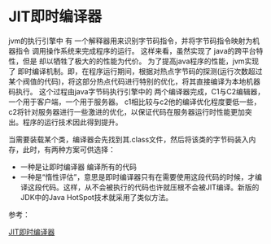 # JIT即时编译器

jvm的执行引擎中 有 一个解释器用来识别字节码指令，并将字节码指令映射为机器指令 调用操作系统来完成程序的运行。 这样来看，虽然实现了 java的跨平台特性，但是 却以牺牲了极大的的性能为代价。 为了提高java程序的性能，jvm实现了 即时编译机制。即，在程序运行期间，根据对热点字节码的探测(运行次数超过某个阀值的代码)，将这部分热点代码进行特别的优化，将其直接编译为本地机器码执行。 这个过程由java字节码执行引擎中的 两个编译器完成，C1与C2编辑器，一个用于客户端，一个用于服务器。 c1相比较与c2他的编译优化程度要低一些，c2将针对服务器进行一些激进的优化，以保证代码在服务器运行时性能更加突出。程序的运行技术因此得到提升。

当需要装载某个类，编译器会先找到其.class文件，然后将该类的字节码装入内存，此时，有两种方案可供选择：

- 一种是让即时编译器 编译所有的代码
- 一种是“惰性评估”，意思是即时编译器只有在需要使用这段代码的时候，才编译这段代码。这样，从不会被执行的代码也许就压根不会被JIT编译。新版的JDK中的Java HotSpot技术就采用了类似方法。



参考：

[JIT即时编译器](https://www.cnblogs.com/dzhou/p/9549839.html)

